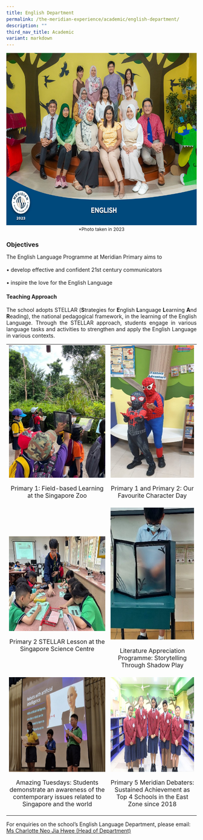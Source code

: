 ```yaml
---
title: English Department
permalink: /the-meridian-experience/academic/english-department/
description: ""
third_nav_title: Academic
variant: markdown
---
```

<img src="/images/Our%20Staff/2023%20Dept%20Photos/English__Formal_min.jpg" style="width:650px;height:455px;float:center">
<p style="margin-bottom:0; margin-top:0; font-size: 12px; text-align:center;">*Photo taken in 2023</p>
 

<h3 style="margin-bottom:0; margin-top:1;">Objectives</h3>

The English Language Programme at Meridian Primary aims to<br>
<br>
• develop effective and confident 21st century communicators<br>
<br>
• inspire the love for the English Language<br>

#### Teaching Approach
<p align="justify">The school adopts STELLAR (<b>S</b>trategies for <b>E</b>nglish <b>L</b>anguage <b>L</b>earning <b>A</b>nd <b>R</b>eading), the national pedagogical framework, in the learning of the English Language. Through the STELLAR approach, students engage in various language tasks and activities to strengthen and apply the English Language in various contexts.</p>

<table style="width:100%">

  <tbody><tr>
    <td><img src="/images/The%20Meridian%20Experience/English%20Dept/2024_EL1.jpg" style="width:280px;height:350px;float:center"><p style="line-height:1.2em; font-size: 16px; text-align:center;">Primary 1: Field-based Learning at the Singapore Zoo</p></td>
    <td><img src="/images/The%20Meridian%20Experience/English%20Dept/2024_EL2.jpg" style="width:280px;height:350px;float:center"><p style="line-height:1.2em; font-size: 16px; text-align:center;">Primary 1 and Primary 2: Our Favourite Character Day</p></td>
  </tr>
		<tr>
    <td><br><br><img src="/images/The%20Meridian%20Experience/English%20Dept/2024_EL3.jpg" style="width:380px;height:250px;float:center"><p style="line-height:1.2em; font-size: 16px; text-align:center;">Primary 2 STELLAR Lesson at the Singapore Science Centre</p></td>
    <td><img src="/images/The%20Meridian%20Experience/English%20Dept/2024_EL4.jpg" style="width:280px;height:350px;float:center"><p style="line-height:1.2em; font-size: 16px; text-align:center;">Literature Appreciation Programme: Storytelling Through Shadow Play</p></td>
  </tr>
		<tr>
    <td><img src="/images/The%20Meridian%20Experience/English%20Dept/2024_EL5.jpg" style="width:350px;height:250px;float:center"><p style="line-height:1.2em; font-size: 16px; text-align:center;">Amazing Tuesdays: Students demonstrate an awareness of the contemporary issues related to Singapore and the world</p></td>
    <td><img src="/images/The%20Meridian%20Experience/English%20Dept/2024_EL6.jpg" style="width:380px;height:250px;float:center"><p style="line-height:1.2em; font-size: 16px; text-align:center;">Primary 5 Meridian Debaters: Sustained Achievement as Top 4 Schools in the East Zone since 2018</p></td>
  </tr>
</tbody></table>


<p style="margin-bottom:0; margin-top:1;">For enquiries on the school’s English Language Department, please email:</p>
<a href="mailto:neo_jia_hwee@moe.edu.sg">Ms Charlotte Neo Jia Hwee (Head of Department)</a>